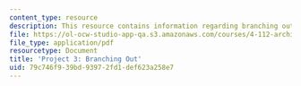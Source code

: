 ```yaml
---
content_type: resource
description: This resource contains information regarding branching out.
file: https://ol-ocw-studio-app-qa.s3.amazonaws.com/courses/4-112-architecture-design-fundamentals-i-nano-machines-fall-2012/79c746f939bd93972fd1def623a258e7_MIT4_112F12_Doc_Ex3_MG.pdf
file_type: application/pdf
resourcetype: Document
title: 'Project 3: Branching Out'
uid: 79c746f9-39bd-9397-2fd1-def623a258e7
---
```

